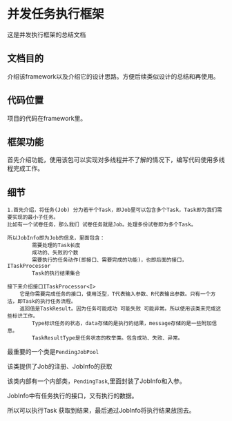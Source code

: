 # 并发任务执行框架
这是并发执行框架的总结文档

## 文档目的
介绍该framework以及介绍它的设计思路。方便后续类似设计的总结和再使用。
## 代码位置
项目的代码在framework里。

## 框架功能
首先介绍功能，使用该包可以实现对多线程并不了解的情况下，编写代码使用多线程完成工作。

## 细节
```
1.首先介绍，将任务(Job) 分为若干个Task，即Job里可以包含多个Task，Task即为我们需要实现的最小子任务。
比如有一个试卷任务，那么我们 试卷任务就是Job。处理多份试卷即为多个Task。

所以JobInfo即为Job的信息，里面包含：
        需要处理的Task长度
        成功的、失败的个数
        需要执行的任务动作(即接口、需要完成的功能)，也即后面的接口，ITaskProcessor
        Task的执行结果集合

接下来介绍接口ITaskProcessor<I>
    它是你需要完成任务的接口，使用泛型，T代表输入参数、R代表输出参数。只有一个方法，即Task的执行任务流程。
    返回值是TaskResult。因为任务可能成功 可能失败 可能异常。所以使用该类来完成这些标识工作。
        Type标识任务的状态，data存储的是执行的结果，message存储的是一些附加信息。
        TaskResultType是任务状态的枚举类。包含成功、失败、异常。

```


最重要的一个类是`PendingJobPool`

该类提供了Job的注册、JobInfo的获取

该类内部有一个内部类，`PendingTask`,里面封装了JobInfo和入参。

JobInfo中有任务执行的接口，又有执行的数据。

所以可以执行Task 获取到结果，最后通过JobInfo将执行结果放回去。

